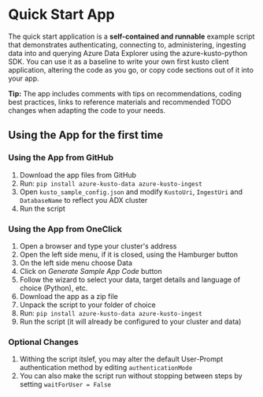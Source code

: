 # Quick Start App

The quick start application is a **self-contained and runnable** example script that demonstrates authenticating, connecting to, administering, ingesting data into and querying Azure Data Explorer using the azure-kusto-python SDK.
You can use it as a baseline to write your own first kusto client application, altering the code as you go, or copy code sections out of it into your app.

**Tip:** The app includes comments with tips on recommendations, coding best practices, links to reference materials and recommended TODO changes when adapting the code to your needs.


## Using the App for the first time

### Using the App from GitHub
1. Download the app files from GitHub
2. Run: `pip install azure-kusto-data azure-kusto-ingest`
3. Open `kusto_sample_config.json` and modify `KustoUri`, `IngestUri` and `DatabaseName` to reflect you ADX cluster
4. Run the script

### Using the App from OneClick 
1. Open a browser and type your cluster's address
2. Open the left side menu, if it is closed, using the Hamburger button
3. On the left side menu choose Data
4. Click on _Generate Sample App Code_ button 
5. Follow the wizard to select your data, target details and language of choice (Python), etc.
6. Download the app as a zip file 
7. Unpack the script to your folder of choice
8. Run: `pip install azure-kusto-data azure-kusto-ingest`
9. Run the script (it will already be configured to your cluster and data)

### Optional Changes
1. Withing the script itslef, you may alter the default User-Prompt authentication method by editing `authenticationMode`
2. You can also make the script run without stopping between steps by setting `waitForUser = False`

